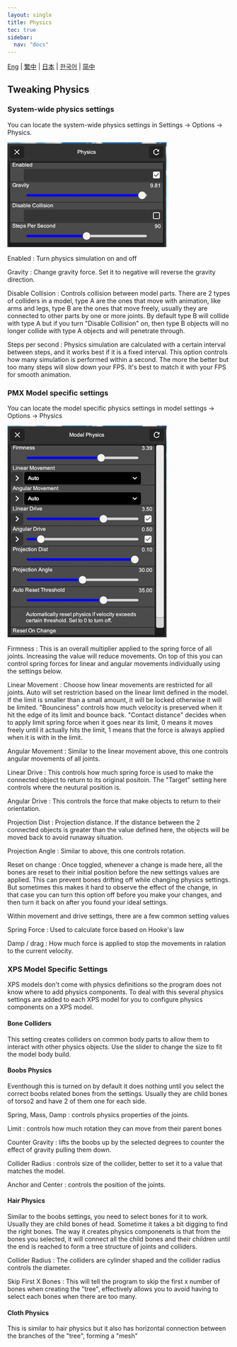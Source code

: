 ```yaml
---
layout: single
title: Physics
toc: true
sidebar:
  nav: "docs"
---
```

[Eng](/dancexr/features/physics) | [繁中](/tw/dancexr/features/physics) | [日本](/jp/dancexr/features/physics) | [한국어](/kr/dancexr/features/physics) | [简中](/zh/dancexr/features/physics)


## Tweaking Physics

### System-wide physics settings
You can locate the system-wide physics settings in Settings -> Options -> Physics. 

![System Physics](/images/system-physics.png)

Enabled
: Turn physics simulation on and off

Gravity
:  Change gravity force. Set it to negative will reverse the gravity direction. 

Disable Collision
:  Controls collision between model parts. There are 2 types of colliders in a model, type A are the ones that move with animation, like arms and legs, type B are the ones that move freely, usually they are connected to other parts by one or more joints. By default type B will collide with type A but if you turn "Disable Collision" on, then type B objects will no longer collide with type A objects and will penetrate through. 

Steps per second
:  Physics simulation are calculated with a certain interval between steps, and it works best if it is a fixed interval. This option controls how many simulation is performed within a second. The more the better but too many steps will slow down your FPS. It's best to match it with your FPS for smooth animation.

### PMX Model specific settings
You can locate the model specific physics settings in model settings -> Options -> Physics

![Model Physics](/images/model-physics.png)

Firmness
:  This is an overall multiplier applied to the spring force of all joints. Increasing the value will reduce movements. On top of this you can control spring forces for linear and angular movements individually using the settings below.

Linear Movement
:  Choose how linear movements are restricted for all joints. Auto will set restriction based on the linear limit defined in the model. If the limit is smaller than a small amount, it will be locked otherwise it will be limited. "Bounciness" controls how much velocity is preserved when it hit the edge of its limit and bounce back. "Contact distance" decides when to apply limit spring force when it goes near its limit, 0 means it moves freely until it actually hits the limit, 1 means that the force is always applied when it is with in the limit. 

Angular Movement
:  Similar to the linear movement above, this one controls angular movements of all joints.

Linear Drive
:  This controls how much spring force is used to make the connected object to return to its original positoin. The "Target" setting here controls where the neutural position is. 

Angular Drive
:  This controls the force that make objects to return to their orientation. 

Projection Dist
:  Projection distance. If the distance between the 2 connected objects is greater than the value defined here, the objects will be moved back to avoid runaway situation. 

Projection Angle
:  Similar to above, this one controls rotation. 

Reset on change
:  Once toggled, whenever a change is made here, all the bones are reset to their initial position before the new settings values are applied. This can prevent bones drifting off while changing physics settings. But sometimes this makes it hard to observe the effect of the change, in that case you can turn this option off before you make your changes, and then turn it back on after you found your ideal settings. 

Within movement and drive settings, there are a few common setting values

Spring Force
:  Used to calculate force based on Hooke's law

Damp / drag
:  How much force is applied to stop the movements in ralation to the current velocity. 

### XPS Model Specific Settings
XPS models don't come with physics definitions so the program does not know where to add physics components. To deal with this several physics settings are added to each XPS model for you to configure physics components on a XPS model. 

#### Bone Colliders 
This setting creates colliders on common body parts to allow them to interact with other physics objects. Use the slider to change the size to fit the model body build. 

#### Boobs Physics
Eventhough this is turned on by default it does nothing until you select the correct boobs related bones from the settings. Usually they are child bones of torso2 and have 2 of them one for each side. 

Spring, Mass, Damp
: controls physics properties of the joints. 

Limit
: controls how much rotation they can move from their parent bones

Counter Gravity
: lifts the boobs up by the selected degrees to counter the effect of gravity pulling them down. 

Collider Radius
: controls size of the collider, better to set it to a value that matches the model.

Anchor and Center
: controls the position of the joints.

#### Hair Physics
Similar to the boobs settings, you need to select bones for it to work. Usually they are child bones of head. Sometime it takes a bit digging to find the right bones. The way it creates physics componenets is that from the bones you selected, it will connect all the child bones and their children until the end is reached to form a tree structure of joints and colliders. 

Collider Radius
: The colliders are cylinder shaped and the collider radius controls the diameter.

Skip First X Bones
: This will tell the program to skip the first x number of bones when creating the "tree", effectively allows you to avoid having to select each bones when there are too many. 

#### Cloth Physics
This is similar to hair physics but it also has horizontal connection between the branches of the "tree", forming a "mesh"
